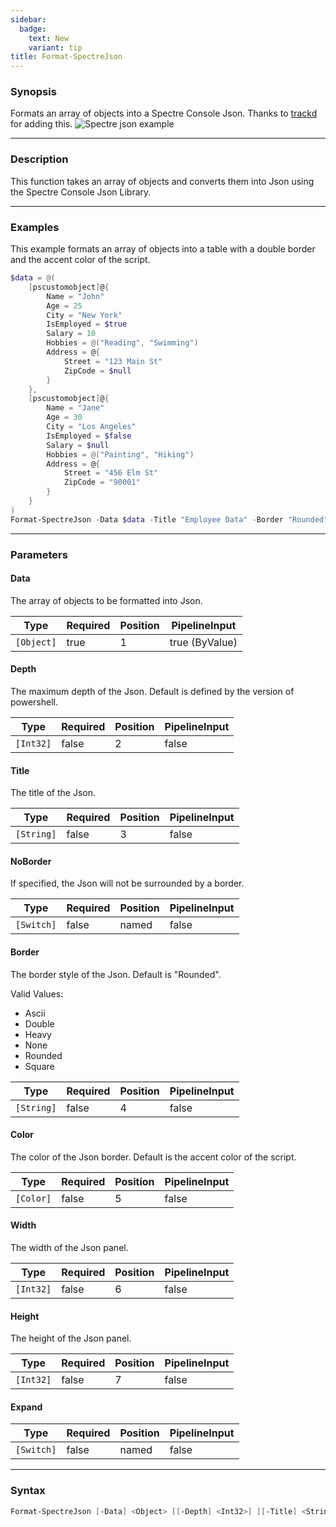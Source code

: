 ```yaml
---
sidebar:
  badge:
    text: New
    variant: tip
title: Format-SpectreJson
---
```








### Synopsis
Formats an array of objects into a Spectre Console Json.
Thanks to [trackd](https://github.com/trackd) for adding this.
![Spectre json example](/json.png)



---


### Description

This function takes an array of objects and converts them into Json using the Spectre Console Json Library.



---


### Examples
This example formats an array of objects into a table with a double border and the accent color of the script.

```powershell
$data = @(
    [pscustomobject]@{
        Name = "John"
        Age = 25
        City = "New York"
        IsEmployed = $true
        Salary = 10
        Hobbies = @("Reading", "Swimming")
        Address = @{
            Street = "123 Main St"
            ZipCode = $null
        }
    },
    [pscustomobject]@{
        Name = "Jane"
        Age = 30
        City = "Los Angeles"
        IsEmployed = $false
        Salary = $null
        Hobbies = @("Painting", "Hiking")
        Address = @{
            Street = "456 Elm St"
            ZipCode = "90001"
        }
    }
)
Format-SpectreJson -Data $data -Title "Employee Data" -Border "Rounded" -Color "Green"
```


---


### Parameters
#### **Data**

The array of objects to be formatted into Json.






|Type      |Required|Position|PipelineInput |
|----------|--------|--------|--------------|
|`[Object]`|true    |1       |true (ByValue)|



#### **Depth**

The maximum depth of the Json. Default is defined by the version of powershell.






|Type     |Required|Position|PipelineInput|
|---------|--------|--------|-------------|
|`[Int32]`|false   |2       |false        |



#### **Title**

The title of the Json.






|Type      |Required|Position|PipelineInput|
|----------|--------|--------|-------------|
|`[String]`|false   |3       |false        |



#### **NoBorder**

If specified, the Json will not be surrounded by a border.






|Type      |Required|Position|PipelineInput|
|----------|--------|--------|-------------|
|`[Switch]`|false   |named   |false        |



#### **Border**

The border style of the Json. Default is "Rounded".



Valid Values:

* Ascii
* Double
* Heavy
* None
* Rounded
* Square






|Type      |Required|Position|PipelineInput|
|----------|--------|--------|-------------|
|`[String]`|false   |4       |false        |



#### **Color**

The color of the Json border. Default is the accent color of the script.






|Type     |Required|Position|PipelineInput|
|---------|--------|--------|-------------|
|`[Color]`|false   |5       |false        |



#### **Width**

The width of the Json panel.






|Type     |Required|Position|PipelineInput|
|---------|--------|--------|-------------|
|`[Int32]`|false   |6       |false        |



#### **Height**

The height of the Json panel.






|Type     |Required|Position|PipelineInput|
|---------|--------|--------|-------------|
|`[Int32]`|false   |7       |false        |



#### **Expand**




|Type      |Required|Position|PipelineInput|
|----------|--------|--------|-------------|
|`[Switch]`|false   |named   |false        |





---


### Syntax
```powershell
Format-SpectreJson [-Data] <Object> [[-Depth] <Int32>] [[-Title] <String>] [-NoBorder] [[-Border] <String>] [[-Color] <Color>] [[-Width] <Int32>] [[-Height] <Int32>] [-Expand] [<CommonParameters>]
```
